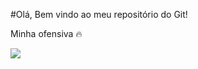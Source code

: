

#Olá, Bem vindo ao meu repositório do Git!

Minha ofensiva 🔥

<img src="https://github-readme-streak-stats.herokuapp.com/?user=EdevaldoJunior18"></img>
